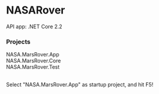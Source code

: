 # NASARover

API app: .NET Core 2.2 <br />

### Projects
NASA.MarsRover.App<br />
NASA.MarsRover.Core<br />
NASA.MarsRover.Test<br /><br />

Select "NASA.MarsRover.App" as startup project, and hit F5!
